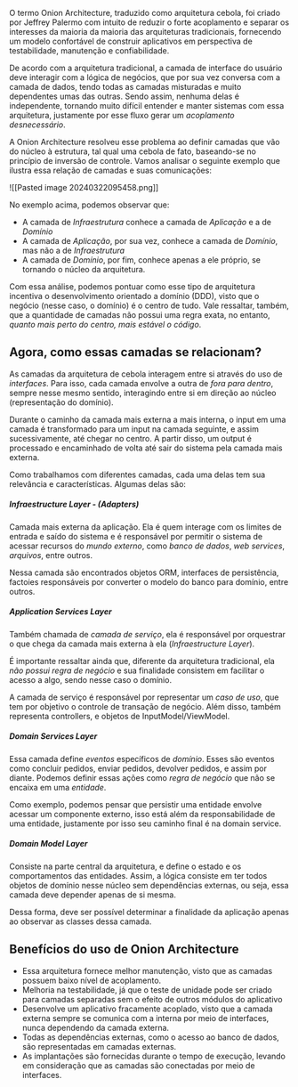 
O termo Onion Architecture, traduzido como arquitetura cebola, foi criado por Jeffrey Palermo com intuito de reduzir o forte acoplamento e separar os interesses da maioria da maioria das arquiteturas tradicionais, fornecendo um modelo confortável de construir aplicativos em perspectiva de testabilidade, manutenção e confiabilidade.

De acordo com a arquitetura tradicional, a camada de interface do usuário deve interagir com a lógica de negócios, que por sua vez conversa com a camada de dados, tendo todas as camadas misturadas e muito dependentes umas das outras. Sendo assim, nenhuma delas é independente, tornando muito difícil entender e manter sistemas com essa arquitetura, justamente por esse fluxo gerar um *acoplamento desnecessário*.

A Onion Architecture resolveu esse problema ao definir camadas que vão do núcleo à estrutura, tal qual uma cebola de fato, baseando-se no princípio de inversão de controle. Vamos analisar o seguinte exemplo que ilustra essa relação de camadas e suas comunicações:

![[Pasted image 20240322095458.png]]

No exemplo acima, podemos observar que:

- A camada de *Infraestrutura* conhece a camada de *Aplicação* e a de *Domínio*
- A camada de *Aplicação*, por sua vez, conhece a camada de *Domínio*, mas não a de *Infraestrutura*
- A camada de *Domínio*, por fim, conhece apenas a ele próprio, se tornando o núcleo da arquitetura.

Com essa análise, podemos pontuar como esse tipo de arquitetura incentiva o desenvolvimento orientado a domínio (DDD), visto que o negócio (nesse caso, o domínio) é o centro de tudo. Vale ressaltar, também, que a quantidade de camadas não possui uma regra exata, no entanto, *quanto mais perto do centro, mais estável o código*.

## Agora, como essas camadas se relacionam?

As camadas da arquitetura de cebola interagem entre si através do uso de *interfaces*. Para isso, cada camada envolve a outra de *fora para dentro*, sempre nesse mesmo sentido, interagindo entre si em direção ao núcleo (representação do domínio).

Durante o caminho da camada mais externa a mais interna, o input em uma camada é transformado para um input na camada seguinte, e assim sucessivamente, até chegar no centro. A partir disso, um output é processado e encaminhado de volta até sair do sistema pela camada mais externa.

Como trabalhamos com diferentes camadas, cada uma delas tem sua relevância e características. Algumas delas são:

##### Infraestructure Layer - (Adapters)

Camada mais externa da aplicação. Ela é quem interage com os limites de entrada e saído do sistema e é responsável por permitir o sistema de acessar recursos do *mundo externo*, como *banco de dados*, *web services*, *arquivos*, entre outros.

Nessa camada são encontrados objetos ORM, interfaces de persistência, factoies responsáveis por converter o modelo do banco para domínio, entre outros.

##### Application Services Layer

Também chamada de *camada de serviço*, ela é responsável por orquestrar o que chega da camada mais externa à ela (*Infraestructure Layer*).

É importante ressaltar ainda que, diferente da arquitetura tradicional, ela *não possui regra de negócio* e sua finalidade consistem em facilitar o acesso a algo, sendo nesse caso o domínio.

A camada de serviço é responsável por representar um *caso de uso*, que tem por objetivo o controle de transação de negócio. Além disso, também representa controllers, e objetos de InputModel/ViewModel.

##### Domain Services Layer

Essa camada define *eventos* específicos de *domínio*. Esses são eventos como concluir pedidos, enviar pedidos, devolver pedidos, e assim por diante. Podemos definir essas ações como *regra de negócio* que não se encaixa em uma *entidade*.

Como exemplo, podemos pensar que persistir uma entidade envolve acessar um componente externo, isso está além da responsabilidade de uma entidade, justamente por isso seu caminho final é na domain service.

##### Domain Model Layer

Consiste na parte central da arquitetura, e define o estado e os comportamentos das entidades. Assim, a lógica consiste em ter todos objetos de domínio nesse núcleo sem dependências externas, ou seja, essa camada deve depender apenas de si mesma. 

Dessa forma, deve ser possível determinar a finalidade da aplicação apenas ao observar as classes dessa camada.

## Benefícios do uso de Onion Architecture

- Essa arquitetura fornece melhor manutenção, visto que as camadas possuem baixo nível de acoplamento.
- Melhoria na testabilidade, já que o teste de unidade pode ser criado para camadas separadas sem o efeito de outros módulos do aplicativo
- Desenvolve um aplicativo fracamente acoplado, visto que a camada externa sempre se comunica com a interna por meio de interfaces, nunca dependendo da camada externa.
- Todas as dependências externas, como o acesso ao banco de dados, são representadas em camadas externas.
- As implantações são fornecidas durante o tempo de execução, levando em consideração que as camadas são conectadas por meio de interfaces.


